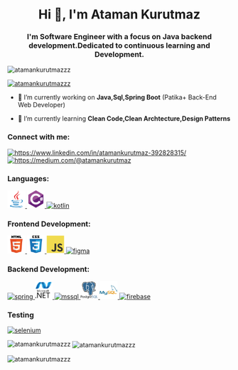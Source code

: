 <h1 align="center">Hi 👋, I'm Ataman Kurutmaz</h1>
<h3 align="center">I'm Software Engineer with a focus on Java backend development.Dedicated to continuous learning and Development.</h3>

<p align="left"> <img src="https://komarev.com/ghpvc/?username=atamankurutmazzz&label=Profile%20views&color=0e75b6&style=flat" alt="atamankurutmazzz" /> </p>

<p align="left"> <a href="https://github.com/ryo-ma/github-profile-trophy"><img src="https://github-profile-trophy.vercel.app/?username=atamankurutmazzz" alt="atamankurutmazzz" /></a> </p>

- 🔭 I’m currently working on **Java,Sql,Spring Boot** (Patika+ Back-End Web Developer)

- 🌱 I’m currently learning **Clean Code,Clean Archtecture,Design Patterns**

<h3 align="left">Connect with me:</h3>
<p align="left">
<a href="https://www.linkedin.com/in/atamankurutmaz/" target="blank"><img src="https://raw.githubusercontent.com/rahuldkjain/github-profile-readme-generator/master/src/images/icons/Social/linked-in-alt.svg" alt="https://www.linkedin.com/in/atamankurutmaz-392828315/" height="30" width="40" /></a>
<a href="https://medium.com/https://medium.com/@atamankurutmaz" target="blank"><img src="https://raw.githubusercontent.com/rahuldkjain/github-profile-readme-generator/master/src/images/icons/Social/medium.svg" alt="https://medium.com/@atamankurutmaz" height="30" width="40" /></a>
</p>

<h3 align="left">Languages:</h3>
<p align="left"> 
  <a href="https://www.java.com" target="_blank" rel="noreferrer"> <img src="https://raw.githubusercontent.com/devicons/devicon/master/icons/java/java-original.svg" alt="java" width="40" height="40"/> </a> 
  <a href="https://www.w3schools.com/cs/" target="_blank" rel="noreferrer"> <img src="https://raw.githubusercontent.com/devicons/devicon/master/icons/csharp/csharp-original.svg" alt="csharp" width="40" height="40"/> </a> 
  <a href="https://kotlinlang.org" target="_blank" rel="noreferrer"> <img src="https://www.vectorlogo.zone/logos/kotlinlang/kotlinlang-icon.svg" alt="kotlin" width="40" height="40"/> </a> </p>
<h3 align="left">Frontend Development:</h3>
<p align="left">
  <a href="https://www.w3.org/html/" target="_blank" rel="noreferrer"> <img src="https://raw.githubusercontent.com/devicons/devicon/master/icons/html5/html5-original-wordmark.svg" alt="html5" width="40" height="40"/> </a>
  <a href="https://www.w3schools.com/css/" target="_blank" rel="noreferrer"> <img src="https://raw.githubusercontent.com/devicons/devicon/master/icons/css3/css3-original-wordmark.svg" alt="css3" width="40" height="40"/> </a>
  <a href="https://developer.mozilla.org/en-US/docs/Web/JavaScript" target="_blank" rel="noreferrer"> <img src="https://raw.githubusercontent.com/devicons/devicon/master/icons/javascript/javascript-original.svg" alt="javascript" width="40" height="40"/> </a> 
  <a href="https://www.figma.com/" target="_blank" rel="noreferrer"> <img src="https://www.vectorlogo.zone/logos/figma/figma-icon.svg" alt="figma" width="40" height="40"/> </a> 
</p>
<h3 align="left">Backend Development:</h3>
<p align="left">
  <a href="https://spring.io/" target="_blank" rel="noreferrer"> <img src="https://www.vectorlogo.zone/logos/springio/springio-icon.svg" alt="spring" width="40" height="40"/> </a> 
  <a href="https://dotnet.microsoft.com/" target="_blank" rel="noreferrer"> <img src="https://raw.githubusercontent.com/devicons/devicon/master/icons/dot-net/dot-net-original-wordmark.svg" alt="dotnet" width="40" height="40"/> </a> 
  <a href="https://www.microsoft.com/en-us/sql-server" target="_blank" rel="noreferrer"> <img src="https://www.svgrepo.com/show/303229/microsoft-sql-server-logo.svg" alt="mssql" width="40" height="40"/> </a>
  <a href="https://www.postgresql.org" target="_blank" rel="noreferrer"> <img src="https://raw.githubusercontent.com/devicons/devicon/master/icons/postgresql/postgresql-original-wordmark.svg" alt="postgresql" width="40" height="40"/> </a>
  <a href="https://www.mysql.com/" target="_blank" rel="noreferrer"> <img src="https://raw.githubusercontent.com/devicons/devicon/master/icons/mysql/mysql-original-wordmark.svg" alt="mysql" width="40" height="40"/> </a> 
  <a href="https://firebase.google.com/" target="_blank" rel="noreferrer"> <img src="https://www.vectorlogo.zone/logos/firebase/firebase-icon.svg" alt="firebase" width="40" height="40"/> </a> 
</p>
  <h3 align="left">Testing</h3>
  <p align="left">
    <a href="https://www.selenium.dev" target="_blank" rel="noreferrer"> <img src="https://raw.githubusercontent.com/detain/svg-logos/780f25886640cef088af994181646db2f6b1a3f8/svg/selenium-logo.svg" alt="selenium" width="40" height="40"/> </a>
  </p>

<p><img align="left" src="https://github-readme-stats.vercel.app/api/top-langs?username=atamankurutmazzz&show_icons=true&locale=en&layout=compact" alt="atamankurutmazzz" /></p>

<p>&nbsp;<img align="center" src="https://github-readme-stats.vercel.app/api?username=atamankurutmazzz&show_icons=true&locale=en" alt="atamankurutmazzz" /></p>

<p><img align="center" src="https://github-readme-streak-stats.herokuapp.com/?user=atamankurutmazzz&" alt="atamankurutmazzz" /></p>

